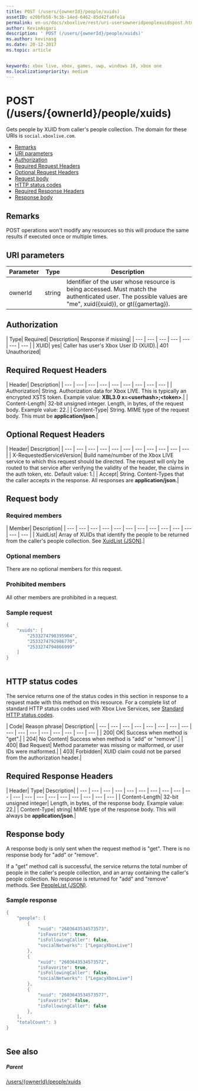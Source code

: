 ```yaml
---
title: POST (/users/{ownerId}/people/xuids)
assetID: e20bfb58-9c3b-14ed-6462-85d42fa6fe1a
permalink: en-us/docs/xboxlive/rest/uri-usersowneridpeoplexuidspost.html
author: KevinAsgari
description: ' POST (/users/{ownerId}/people/xuids)'
ms.author: kevinasg
ms.date: 20-12-2017
ms.topic: article


keywords: xbox live, xbox, games, uwp, windows 10, xbox one
ms.localizationpriority: medium
---
```



# POST (/users/{ownerId}/people/xuids)
Gets people by XUID from caller's people collection. 
The domain for these URIs is `social.xboxlive.com`.
 
  * [Remarks](#ID4EV)
  * [URI parameters](#ID4E5)
  * [Authorization](#ID4EJB)
  * [Required Request Headers](#ID4ERC)
  * [Optional Request Headers](#ID4EBE)
  * [Request body](#ID4EHF)
  * [HTTP status codes](#ID4EKH)
  * [Required Response Headers](#ID4ENBAC)
  * [Response body](#ID4EZCAC)
 
<a id="ID4EV"></a>

 
## Remarks
 
POST operations won't modify any resources so this will produce the same results if executed once or multiple times.
  
<a id="ID4E5"></a>

 
## URI parameters
 
| Parameter| Type| Description| 
| --- | --- | --- | 
| ownerId| string| Identifier of the user whose resource is being accessed. Must match the authenticated user. The possible values are "me", xuid({xuid}), or gt({gamertag}).| 
  
<a id="ID4EJB"></a>

 
## Authorization
 
| Type| Required| Description| Response if missing| 
| --- | --- | --- | --- | --- | --- | --- | 
| XUID| yes| Caller has user's Xbox User ID (XUID).| 401 Unauthorized| 
  
<a id="ID4ERC"></a>

 
## Required Request Headers
 
| Header| Description| 
| --- | --- | --- | --- | --- | --- | --- | --- | --- | 
| Authorization| String. Authorization data for Xbox LIVE. This is typically an encrypted XSTS token. Example value: <b>XBL3.0 x=&lt;userhash>;&lt;token></b>.| 
| Content-Length| 32-bit unsigned integer. Length, in bytes, of the request body. Example value: 22.| 
| Content-Type| String. MIME type of the request body. This must be <b>application/json</b>.| 
  
<a id="ID4EBE"></a>

 
## Optional Request Headers
 
| Header| Description| 
| --- | --- | --- | --- | --- | --- | --- | --- | --- | --- | --- | 
| X-RequestedServiceVersion| Build name/number of the Xbox LIVE service to which this request should be directed. The request will only be routed to that service after verifying the validity of the header, the claims in the auth token, etc. Default value: 1.| 
| Accept| String. Content-Types that the caller accepts in the response. All responses are <b>application/json</b>.| 
  
<a id="ID4EHF"></a>

 
## Request body
 
<a id="ID4ENF"></a>

 
### Required members
 
| Member| Description| 
| --- | --- | --- | --- | --- | --- | --- | --- | --- | --- | --- | --- | --- | 
| XuidList| Array of XUIDs that identify the people to be returned from the caller's people collection. See [XuidList (JSON)](../../json/json-xuidlist.md).| 
  
<a id="ID4EKG"></a>

 
### Optional members
 
There are no optional members for this request.
  
<a id="ID4EVG"></a>

 
### Prohibited members
 
All other members are prohibited in a request.
  
<a id="ID4EAH"></a>

 
### Sample request
 

```cpp
{
    "xuids": [
        "2533274790395904", 
        "2533274792986770", 
        "2533274794866999"
    ]
}
      
```

   
<a id="ID4EKH"></a>

 
## HTTP status codes
 
The service returns one of the status codes in this section in response to a request made with this method on this resource. For a complete list of standard HTTP status codes used with Xbox Live Services, see [Standard HTTP status codes](../../additional/httpstatuscodes.md).
 
| Code| Reason phrase| Description| 
| --- | --- | --- | --- | --- | --- | --- | --- | --- | --- | --- | --- | --- | --- | --- | --- | 
| 200| OK| Success when method is "get".| 
| 204| No Content| Success when method is "add" or "remove".| 
| 400| Bad Request| Method parameter was missing or malformed, or user IDs were malformed.| 
| 403| Forbidden| XUID claim could not be parsed from the authorization header.| 
  
<a id="ID4ENBAC"></a>

 
## Required Response Headers
 
| Header| Type| Description| 
| --- | --- | --- | --- | --- | --- | --- | --- | --- | --- | --- | --- | --- | --- | --- | --- | --- | --- | --- | 
| Content-Length| 32-bit unsigned integer| Length, in bytes, of the response body. Example value: 22.| 
| Content-Type| string| MIME type of the response body. This will always be <b>application/json</b>.| 
  
<a id="ID4EZCAC"></a>

 
## Response body
 
A response body is only sent when the request method is "get". There is no response body for "add" or "remove".
 
If a "get" method call is successful, the service returns the total number of people in the caller's people collection, and an array containing the caller's people collection. No response is returned for "add" and "remove" methods. See [PeopleList (JSON)](../../json/json-peoplelist.md).
 
<a id="ID4EHDAC"></a>

 
### Sample response
 

```cpp
{
    "people": [
        {
            "xuid": "2603643534573573",
            "isFavorite": true,
            "isFollowingCaller": false,
            "socialNetworks": ["LegacyXboxLive"]
        },
        {
            "xuid": "2603643534573572",
            "isFavorite": true,
            "isFollowingCaller": false,
            "socialNetworks": ["LegacyXboxLive"]
        },
        {
            "xuid": "2603643534573577",
            "isFavorite": false,
            "isFollowingCaller": false
        },
    ],
    "totalCount": 3
}
         
```

   
<a id="ID4ERDAC"></a>

 
## See also
 
<a id="ID4ETDAC"></a>

 
##### Parent 

[/users/{ownerId}/people/xuids](uri-usersowneridpeoplexuids.md)

   